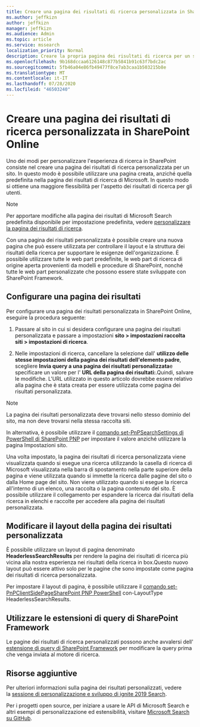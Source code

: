 ```yaml
---
title: Creare una pagina dei risultati di ricerca personalizzata in SharePoint Online
ms.author: jeffkizn
author: jeffkizn
manager: jeffkizn
ms.audience: Admin
ms.topic: article
ms.service: mssearch
localization_priority: Normal
description: Creare la propria pagina dei risultati di ricerca per un sito di SharePoint Online
ms.openlocfilehash: 9b168dccaa6126148c877b5841b91c63f7bdc2ac
ms.sourcegitcommit: 5fb46a04e86fb49477f8ce7ab3caa1b503215b8e
ms.translationtype: MT
ms.contentlocale: it-IT
ms.lasthandoff: 07/28/2020
ms.locfileid: "46503240"
---
```

# <a name="create-a-custom-search-results-page-in-sharepoint-online"></a>Creare una pagina dei risultati di ricerca personalizzata in SharePoint Online

Uno dei modi per personalizzare l'esperienza di ricerca in SharePoint consiste nel creare una pagina dei risultati di ricerca personalizzata per un sito. In questo modo è possibile utilizzare una pagina creata, anziché quella predefinita nella pagina dei risultati di ricerca di Microsoft. In questo modo si ottiene una maggiore flessibilità per l'aspetto dei risultati di ricerca per gli utenti.

>[!NOTE]
> Per apportare modifiche alla pagina dei risultati di Microsoft Search predefinita disponibile per impostazione predefinita, vedere [personalizzare la pagina dei risultati di ricerca](customize-search-page.md).

Con una pagina dei risultati personalizzata è possibile creare una nuova pagina che può essere utilizzata per controllare il layout e la struttura dei risultati della ricerca per supportare le esigenze dell'organizzazione. È possibile utilizzare tutte le web part predefinite, le web part di ricerca di origine aperta provenienti da modelli e procedure di SharePoint, nonché tutte le web part personalizzate che possono essere state sviluppate con SharePoint Framework.

## <a name="configure-a-results-page"></a>Configurare una pagina dei risultati

Per configurare una pagina dei risultati personalizzata in SharePoint Online, eseguire la procedura seguente:

1. Passare al sito in cui si desidera configurare una pagina dei risultati personalizzata e passare a impostazioni **sito > impostazioni raccolta siti > impostazioni di ricerca**.

2. Nelle impostazioni di ricerca, cancellare la selezione dall' **utilizzo delle stesse impostazioni della pagina dei risultati dell'elemento padre**, scegliere **Invia query a una pagina dei risultati personalizzata**e specificare un valore per l' **URL della pagina dei risultati:**.Quindi, salvare le modifiche. L'URL utilizzato in questo articolo dovrebbe essere relativo alla pagina che è stata creata per essere utilizzata come pagina dei risultati personalizzata.

>[!NOTE]
> La pagina dei risultati personalizzata deve trovarsi nello stesso dominio del sito, ma non deve trovarsi nella stessa raccolta siti.  

In alternativa, è possibile utilizzare il [comando set-PnPSearchSettings di PowerShell di SharePoint PNP](https://docs.microsoft.com/powershell/module/sharepoint-pnp/set-pnpsearchsettings?view=sharepoint-ps) per impostare il valore anziché utilizzare la pagina Impostazioni sito.

Una volta impostato, la pagina dei risultati di ricerca personalizzata viene visualizzata quando si esegue una ricerca utilizzando la casella di ricerca di Microsoft visualizzata nella barra di spostamento nella parte superiore della pagina e viene utilizzata quando si immette la ricerca dalle pagine del sito o dalla Home page del sito. Non viene utilizzato quando si esegue la ricerca all'interno di un elenco, una raccolta o la pagina contenuto del sito. È possibile utilizzare il collegamento per espandere la ricerca dai risultati della ricerca in elenchi e raccolte per accedere alla pagina dei risultati personalizzata.

## <a name="change-the-layout-of-your-custom-results-page"></a>Modificare il layout della pagina dei risultati personalizzata

È possibile utilizzare un layout di pagina denominato **HeaderlessSearchResults** per rendere la pagina dei risultati di ricerca più vicina alla nostra esperienza nei risultati della ricerca in box.Questo nuovo layout può essere attivo solo per le pagine che sono impostate come pagina dei risultati di ricerca personalizzata.

Per impostare il layout di pagina, è possibile utilizzare il [comando set-PnPClientSidePageSharePoint PNP PowerShell](https://docs.microsoft.com/powershell/module/sharepoint-pnp/set-pnpclientsidepage?view=sharepoint-ps) con-LayoutType HeaderlessSearchResults.

## <a name="use-sharepoint-framework-query-extensions"></a>Utilizzare le estensioni di query di SharePoint Framework

Le pagine dei risultati di ricerca personalizzati possono anche avvalersi dell' [estensione di query di SharePoint Framework](https://docs.microsoft.com/sharepoint/dev/spfx/building-search-extensions) per modificare la query prima che venga inviata al motore di ricerca.

## <a name="additional-resources"></a>Risorse aggiuntive

Per ulteriori informazioni sulla pagina dei risultati personalizzati, vedere la [sessione di personalizzazione e sviluppo di ignite 2019 Search](https://myignite.techcommunity.microsoft.com/sessions/85238?source=sessions).

Per i progetti open source, per iniziare a usare le API di Microsoft Search e altri esempi di personalizzazione ed estensibilità, visitare [Microsoft Search su GitHub](https://github.com/microsoft-search).
